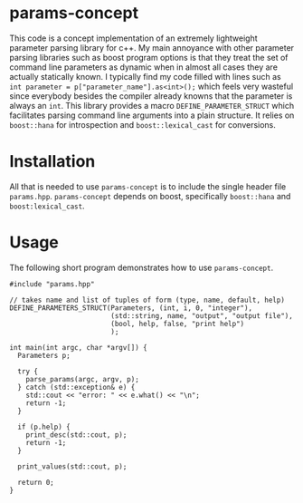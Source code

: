 # params-concept
This code is a concept implementation of an extremely lightweight parameter parsing library for c++.
My main annoyance with other parameter parsing libraries such as boost program options is that they treat the set of command line parameters as dynamic when in almost all cases they are actually statically known.
I typically find my code filled with lines such as `int parameter = p["parameter_name"].as<int>();` which feels very wasteful since everybody besides the compiler already knowns that the parameter is always an `int`.
This library provides a macro `DEFINE_PARAMETER_STRUCT` which facilitates parsing command line arguments into a plain structure.
It relies on `boost::hana` for introspection and `boost::lexical_cast` for conversions.

# Installation
All that is needed to use `params-concept` is to include the single header file `params.hpp`. `params-concept` depends on boost, specifically `boost::hana` and `boost:lexical_cast`.

# Usage
The following short program demonstrates how to use `params-concept`.
```
#include "params.hpp"

// takes name and list of tuples of form (type, name, default, help)
DEFINE_PARAMETERS_STRUCT(Parameters, (int, i, 0, "integer"),
                         (std::string, name, "output", "output file"),
                         (bool, help, false, "print help")
                         );

int main(int argc, char *argv[]) {
  Parameters p;

  try {
    parse_params(argc, argv, p);
  } catch (std::exception& e) {
    std::cout << "error: " << e.what() << "\n";
    return -1;
  }

  if (p.help) {
    print_desc(std::cout, p);
    return -1;
  }

  print_values(std::cout, p);

  return 0;
}
```
